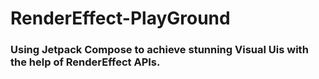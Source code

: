 # RenderEffect-PlayGround

### Using Jetpack Compose to achieve stunning Visual Uis with the help of RenderEffect APIs.

